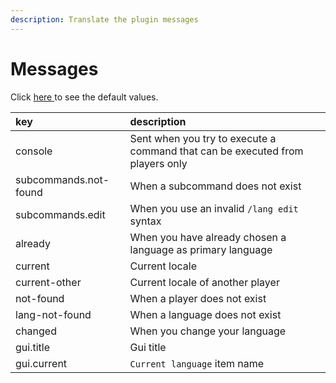 ```yaml
---
description: Translate the plugin messages
---
```


# Messages

Click [here ](https://github.com/Lorenzo0111/MultiLang/blob/master/src/main/resources/messages.yml)to see the default values.

| key | description |
| :--- | :--- |
| console | Sent when you try to execute a command that can be executed from players only |
| subcommands.not-found | When a subcommand does not exist |
| subcommands.edit | When you use an invalid `/lang edit` syntax |
| already | When you have already chosen a language as primary language |
| current | Current locale |
| current-other | Current locale of another player |
| not-found | When a player does not exist |
| lang-not-found | When a language does not exist |
| changed | When you change your language |
| gui.title | Gui title |
| gui.current | `Current language` item name |



